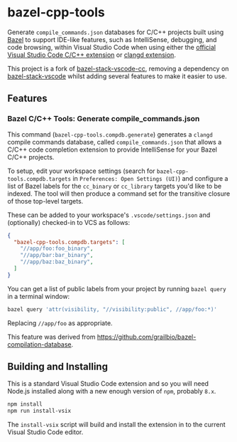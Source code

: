 # bazel-cpp-tools

Generate `compile_commands.json` databases for C/C++ projects built using
[Bazel](https://bazel.build/) to support IDE-like features, such as
IntelliSense, debugging, and code browsing, within Visual Studio Code when using
either the
[official Visual Studio Code C/C++ extension](https://github.com/Microsoft/vscode-cpptools)
or [clangd extension](https://github.com/clangd/vscode-clangd).

This project is a fork of
[bazel-stack-vscode-cc](https://github.com/stackb/bazel-stack-vscode-cc),
removing a dependency on
[bazel-stack-vscode](https://github.com/stackb/bazel-stack-vscode)
whilst adding several features to make it easier to use.

## Features

### Bazel C/C++ Tools: Generate compile_commands.json

This command (`bazel-cpp-tools.compdb.generate`) generates a `clangd` compile
commands database, called `compile_commands.json` that allows a C/C++ code 
completion extension to provide IntelliSense for your Bazel C/C++ projects.

To setup, edit your workspace settings (search for
`bazel-cpp-tools.compdb.targets` in `Preferences: Open Settings (UI)`) and
configure a list of Bazel labels for the `cc_binary` or `cc_library` targets
you'd like to be indexed. The tool will then produce a command set for the
transitive closure of those top-level targets.

These can be added to your workspace's `.vscode/settings.json` and (optionally)
checked-in to VCS as follows:

```json
{
  "bazel-cpp-tools.compdb.targets": [
    "//app/foo:foo_binary",
    "//app/bar:bar_binary",
    "//app/baz:baz_binary",
  ]
}
```

You can get a list of public labels from your project by running `bazel query`
in a terminal window:

```bash
bazel query 'attr(visibility, "//visibility:public", //app/foo:*)'
```

Replacing `//app/foo` as appropriate.

This feature was derived from <https://github.com/grailbio/bazel-compilation-database>.

## Building and Installing

This is a standard Visual Studio Code extension and so you will need Node.js
installed along with a new enough version of `npm`, probably `8.x`.

```bash
npm install
npm run install-vsix
```

The `install-vsix` script will build and install the extension in to the
current Visual Studio Code editor.